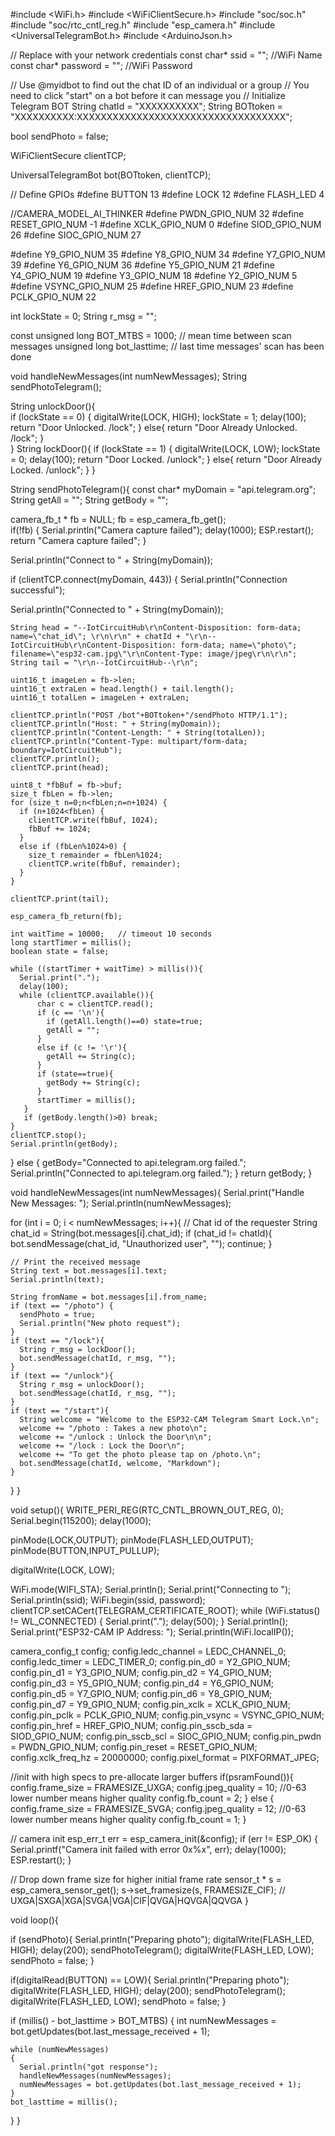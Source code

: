 #include <WiFi.h>
#include <WiFiClientSecure.h>
#include "soc/soc.h"
#include "soc/rtc_cntl_reg.h"
#include "esp_camera.h"
#include <UniversalTelegramBot.h>
#include <ArduinoJson.h>

// Replace with your network credentials
const char* ssid = "";  //WiFi Name
const char* password = "";  //WiFi Password

// Use @myidbot to find out the chat ID of an individual or a group
// You need to click "start" on a bot before it can message you 
// Initialize Telegram BOT
String chatId = "XXXXXXXXXX";
String BOTtoken = "XXXXXXXXXX:XXXXXXXXXXXXXXXXXXXXXXXXXXXXXXXXXXX";

bool sendPhoto = false;

WiFiClientSecure clientTCP;

UniversalTelegramBot bot(BOTtoken, clientTCP);

// Define GPIOs
#define BUTTON 13
#define LOCK 12
#define FLASH_LED 4

//CAMERA_MODEL_AI_THINKER
#define PWDN_GPIO_NUM     32
#define RESET_GPIO_NUM    -1
#define XCLK_GPIO_NUM      0
#define SIOD_GPIO_NUM     26
#define SIOC_GPIO_NUM     27

#define Y9_GPIO_NUM       35
#define Y8_GPIO_NUM       34
#define Y7_GPIO_NUM       39
#define Y6_GPIO_NUM       36
#define Y5_GPIO_NUM       21
#define Y4_GPIO_NUM       19
#define Y3_GPIO_NUM       18
#define Y2_GPIO_NUM        5
#define VSYNC_GPIO_NUM    25
#define HREF_GPIO_NUM     23
#define PCLK_GPIO_NUM     22


int lockState = 0;
String r_msg = "";
 
const unsigned long BOT_MTBS = 1000; // mean time between scan messages
unsigned long bot_lasttime; // last time messages' scan has been done

void handleNewMessages(int numNewMessages);
String sendPhotoTelegram();

String unlockDoor(){  
 if (lockState == 0) {
  digitalWrite(LOCK, HIGH);
  lockState = 1;
  delay(100);
  return "Door Unlocked. /lock";
 }
 else{
  return "Door Already Unlocked. /lock";
 }  
}
String lockDoor(){
 if (lockState == 1) {
  digitalWrite(LOCK, LOW);
  lockState = 0;
  delay(100);
  return "Door Locked. /unlock";
 }
 else{
  return "Door Already Locked. /unlock";
 }
}

String sendPhotoTelegram(){
  const char* myDomain = "api.telegram.org";
  String getAll = "";
  String getBody = "";

  camera_fb_t * fb = NULL;
  fb = esp_camera_fb_get();  
  if(!fb) {
    Serial.println("Camera capture failed");
    delay(1000);
    ESP.restart();
    return "Camera capture failed";
  }  
  
  Serial.println("Connect to " + String(myDomain));

  if (clientTCP.connect(myDomain, 443)) {
    Serial.println("Connection successful");
    
   Serial.println("Connected to " + String(myDomain));
    
    String head = "--IotCircuitHub\r\nContent-Disposition: form-data; name=\"chat_id\"; \r\n\r\n" + chatId + "\r\n--IotCircuitHub\r\nContent-Disposition: form-data; name=\"photo\"; filename=\"esp32-cam.jpg\"\r\nContent-Type: image/jpeg\r\n\r\n";
    String tail = "\r\n--IotCircuitHub--\r\n";

    uint16_t imageLen = fb->len;
    uint16_t extraLen = head.length() + tail.length();
    uint16_t totalLen = imageLen + extraLen;
  
    clientTCP.println("POST /bot"+BOTtoken+"/sendPhoto HTTP/1.1");
    clientTCP.println("Host: " + String(myDomain));
    clientTCP.println("Content-Length: " + String(totalLen));
    clientTCP.println("Content-Type: multipart/form-data; boundary=IotCircuitHub");
    clientTCP.println();
    clientTCP.print(head);
  
    uint8_t *fbBuf = fb->buf;
    size_t fbLen = fb->len;
    for (size_t n=0;n<fbLen;n=n+1024) {
      if (n+1024<fbLen) {
        clientTCP.write(fbBuf, 1024);
        fbBuf += 1024;
      }
      else if (fbLen%1024>0) {
        size_t remainder = fbLen%1024;
        clientTCP.write(fbBuf, remainder);
      }
    }  
    
    clientTCP.print(tail);
    
    esp_camera_fb_return(fb);
    
    int waitTime = 10000;   // timeout 10 seconds
    long startTimer = millis();
    boolean state = false;
    
    while ((startTimer + waitTime) > millis()){
      Serial.print(".");
      delay(100);      
      while (clientTCP.available()){
          char c = clientTCP.read();
          if (c == '\n'){
            if (getAll.length()==0) state=true; 
            getAll = "";
          } 
          else if (c != '\r'){
            getAll += String(c);
          }
          if (state==true){
            getBody += String(c);
          }
          startTimer = millis();
       }
       if (getBody.length()>0) break;
    }
    clientTCP.stop();
    Serial.println(getBody);
  }
  else {
    getBody="Connected to api.telegram.org failed.";
    Serial.println("Connected to api.telegram.org failed.");
  }
  return getBody;
}

void handleNewMessages(int numNewMessages){
  Serial.print("Handle New Messages: ");
  Serial.println(numNewMessages);

  for (int i = 0; i < numNewMessages; i++){
    // Chat id of the requester
    String chat_id = String(bot.messages[i].chat_id);
    if (chat_id != chatId){
      bot.sendMessage(chat_id, "Unauthorized user", "");
      continue;
    }
    
    // Print the received message
    String text = bot.messages[i].text;
    Serial.println(text);

    String fromName = bot.messages[i].from_name;
    if (text == "/photo") {
      sendPhoto = true;
      Serial.println("New photo request");
    }
    if (text == "/lock"){
      String r_msg = lockDoor();
      bot.sendMessage(chatId, r_msg, "");
    }
    if (text == "/unlock"){
      String r_msg = unlockDoor();
      bot.sendMessage(chatId, r_msg, "");
    }
    if (text == "/start"){
      String welcome = "Welcome to the ESP32-CAM Telegram Smart Lock.\n";
      welcome += "/photo : Takes a new photo\n";
      welcome += "/unlock : Unlock the Door\n\n";
      welcome += "/lock : Lock the Door\n";
      welcome += "To get the photo please tap on /photo.\n";
      bot.sendMessage(chatId, welcome, "Markdown");
    }
  }
}

void setup(){
  WRITE_PERI_REG(RTC_CNTL_BROWN_OUT_REG, 0); 
  Serial.begin(115200);
  delay(1000);

  pinMode(LOCK,OUTPUT);
  pinMode(FLASH_LED,OUTPUT);
  pinMode(BUTTON,INPUT_PULLUP);
  
  digitalWrite(LOCK, LOW);
  
  WiFi.mode(WIFI_STA);
  Serial.println();
  Serial.print("Connecting to ");
  Serial.println(ssid);
  WiFi.begin(ssid, password); 
  clientTCP.setCACert(TELEGRAM_CERTIFICATE_ROOT); 
  while (WiFi.status() != WL_CONNECTED) {
    Serial.print(".");
    delay(500);
  }
  Serial.println();
  Serial.print("ESP32-CAM IP Address: ");
  Serial.println(WiFi.localIP());

  camera_config_t config;
  config.ledc_channel = LEDC_CHANNEL_0;
  config.ledc_timer = LEDC_TIMER_0;
  config.pin_d0 = Y2_GPIO_NUM;
  config.pin_d1 = Y3_GPIO_NUM;
  config.pin_d2 = Y4_GPIO_NUM;
  config.pin_d3 = Y5_GPIO_NUM;
  config.pin_d4 = Y6_GPIO_NUM;
  config.pin_d5 = Y7_GPIO_NUM;
  config.pin_d6 = Y8_GPIO_NUM;
  config.pin_d7 = Y9_GPIO_NUM;
  config.pin_xclk = XCLK_GPIO_NUM;
  config.pin_pclk = PCLK_GPIO_NUM;
  config.pin_vsync = VSYNC_GPIO_NUM;
  config.pin_href = HREF_GPIO_NUM;
  config.pin_sscb_sda = SIOD_GPIO_NUM;
  config.pin_sscb_scl = SIOC_GPIO_NUM;
  config.pin_pwdn = PWDN_GPIO_NUM;
  config.pin_reset = RESET_GPIO_NUM;
  config.xclk_freq_hz = 20000000;
  config.pixel_format = PIXFORMAT_JPEG;

  //init with high specs to pre-allocate larger buffers
  if(psramFound()){
    config.frame_size = FRAMESIZE_UXGA;
    config.jpeg_quality = 10;  //0-63 lower number means higher quality
    config.fb_count = 2;
  } else {
    config.frame_size = FRAMESIZE_SVGA;
    config.jpeg_quality = 12;  //0-63 lower number means higher quality
    config.fb_count = 1;
  }
  
  // camera init
  esp_err_t err = esp_camera_init(&config);
  if (err != ESP_OK) {
    Serial.printf("Camera init failed with error 0x%x", err);
    delay(1000);
    ESP.restart();
  }

  // Drop down frame size for higher initial frame rate
  sensor_t * s = esp_camera_sensor_get();
  s->set_framesize(s, FRAMESIZE_CIF);  // UXGA|SXGA|XGA|SVGA|VGA|CIF|QVGA|HQVGA|QQVGA
}

void loop(){
    
  if (sendPhoto){
    Serial.println("Preparing photo");
    digitalWrite(FLASH_LED, HIGH);
    delay(200);
    sendPhotoTelegram(); 
    digitalWrite(FLASH_LED, LOW);
    sendPhoto = false; 
  }


  if(digitalRead(BUTTON) == LOW){
    Serial.println("Preparing photo");
    digitalWrite(FLASH_LED, HIGH);
    delay(200);
    sendPhotoTelegram(); 
    digitalWrite(FLASH_LED, LOW);
    sendPhoto = false; 
  }

  if (millis() - bot_lasttime > BOT_MTBS)
  {
    int numNewMessages = bot.getUpdates(bot.last_message_received + 1);

    while (numNewMessages)
    {
      Serial.println("got response");
      handleNewMessages(numNewMessages);
      numNewMessages = bot.getUpdates(bot.last_message_received + 1);
    }
    bot_lasttime = millis();
  }
}
